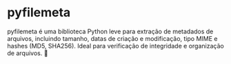 # pyfilemeta
pyfilemeta é uma biblioteca Python leve para extração de metadados de arquivos, incluindo tamanho, datas de criação e modificação, tipo MIME e hashes (MD5, SHA256). Ideal para verificação de integridade e organização de arquivos. 🚀
